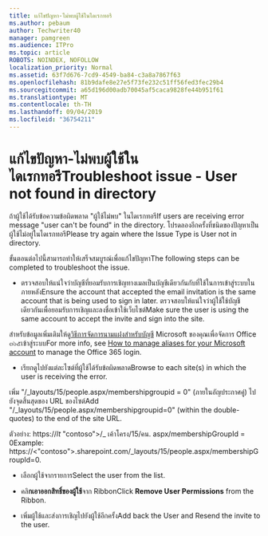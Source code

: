 ```yaml
---
title: แก้ไขปัญหา-ไม่พบผู้ใช้ในไดเรกทอรี
ms.author: pebaum
author: Techwriter40
manager: pamgreen
ms.audience: ITPro
ms.topic: article
ROBOTS: NOINDEX, NOFOLLOW
localization_priority: Normal
ms.assetid: 63f7d676-7cd9-4549-ba84-c3a8a7867f63
ms.openlocfilehash: 81b9dafe8e27e5f73fe232c51ff56fed3fec29b4
ms.sourcegitcommit: a65d196d00adb70045af5caca9828fe44b951f61
ms.translationtype: MT
ms.contentlocale: th-TH
ms.lasthandoff: 09/04/2019
ms.locfileid: "36754211"
---
```

# <a name="troubleshoot-issue---user-not-found-in-directory"></a><span data-ttu-id="1501c-102">แก้ไขปัญหา-ไม่พบผู้ใช้ในไดเรกทอรี</span><span class="sxs-lookup"><span data-stu-id="1501c-102">Troubleshoot issue - User not found in directory</span></span>

<span data-ttu-id="1501c-103">ถ้าผู้ใช้ได้รับข้อความข้อผิดพลาด "ผู้ใช้ไม่พบ" ในไดเรกทอรี</span><span class="sxs-lookup"><span data-stu-id="1501c-103">If users are receiving error message "user can't be found" in the directory.</span></span> <span data-ttu-id="1501c-104">โปรดลองอีกครั้งที่ชนิดของปัญหาเป็นผู้ใช้ไม่อยู่ในไดเรกทอรี</span><span class="sxs-lookup"><span data-stu-id="1501c-104">Please try again where the Issue Type is User not in directory.</span></span>

<span data-ttu-id="1501c-105">ขั้นตอนต่อไปนี้สามารถทำให้เสร็จสมบูรณ์เพื่อแก้ไขปัญหา</span><span class="sxs-lookup"><span data-stu-id="1501c-105">The following steps can be completed to troubleshoot the issue.</span></span>

- <span data-ttu-id="1501c-106">ตรวจสอบให้แน่ใจว่าบัญชีที่ยอมรับการเชิญทางเมลเป็นบัญชีเดียวกันกับที่ใช้ในการเข้าสู่ระบบในภายหลัง</span><span class="sxs-lookup"><span data-stu-id="1501c-106">Ensure the account that accepted the email invitation is the same account that is being used to sign in later.</span></span> <span data-ttu-id="1501c-107">ตรวจสอบให้แน่ใจว่าผู้ใช้ใช้บัญชีเดียวกันเพื่อยอมรับการเชิญและลงชื่อเข้าใช้เว็บไซต์</span><span class="sxs-lookup"><span data-stu-id="1501c-107">Make sure the user is using the same account to accept the invite and sign into the site.</span></span> 

<span data-ttu-id="1501c-108">สำหรับข้อมูลเพิ่มเติมให้ดู[วิธีการจัดการนามแฝงสำหรับบัญชี</a> Microsoft ของคุณเพื่อจัดการ Office ๓๖๕เข้าสู่ระบบ](https://support.microsoft.com/help/12407/microsoft-account-how-to-manage-aliases)</span><span class="sxs-lookup"><span data-stu-id="1501c-108">For more info, see [How to manage aliases for your Microsoft account</a> to manage the Office 365 login](https://support.microsoft.com/help/12407/microsoft-account-how-to-manage-aliases).</span></span> 

- <span data-ttu-id="1501c-109">เรียกดูไปยังแต่ละไซต์ที่ผู้ใช้ได้รับข้อผิดพลาด</span><span class="sxs-lookup"><span data-stu-id="1501c-109">Browse to each site(s) in which the user is receiving the error.</span></span> 

<span data-ttu-id="1501c-110">เพิ่ม "/_layouts/15/people.aspx/membershipgroupid = 0" (ภายในอัญประกาศคู่) ไปยังจุดสิ้นสุดของ URL ของไซต์</span><span class="sxs-lookup"><span data-stu-id="1501c-110">Add "/_layouts/15/people.aspx/membershipgroupid=0" (within the double-quotes) to the end of the site URL.</span></span> 

<span data-ttu-id="1501c-111">ตัวอย่าง: https://_lt_ "contoso">/_ เค้าโครง/15/คน. aspx/membershipGroupId = 0</span><span class="sxs-lookup"><span data-stu-id="1501c-111">Example: https://<"contoso">.sharepoint.com/_layouts/15/people.aspx/membershipGroupId=0.</span></span>

- <span data-ttu-id="1501c-112">เลือกผู้ใช้จากรายการ</span><span class="sxs-lookup"><span data-stu-id="1501c-112">Select the user from the list.</span></span>

- <span data-ttu-id="1501c-113">คลิ**กเอาออกสิทธิ์ของผู้ใช้**จาก Ribbon</span><span class="sxs-lookup"><span data-stu-id="1501c-113">Click **Remove User Permissions** from the Ribbon.</span></span> 
-  <span data-ttu-id="1501c-114">เพิ่มผู้ใช้และส่งการเชิญไปยังผู้ใช้อีกครั้ง</span><span class="sxs-lookup"><span data-stu-id="1501c-114">Add back the User and Resend the invite to the user.</span></span>

